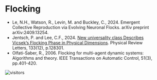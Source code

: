 # Flocking

* Le, N.H., Watson, R., Levin, M. and Buckley, C., 2024. Emergent Collective Reproduction via Evolving Neuronal Flocks. arXiv preprint arXiv:2409.13254.
* Jentsch, P. and Lee, C.F., 2024. [New universality class Describes Vicsek’s Flocking Phase in Physical Dimensions](https://journals.aps.org/prl/abstract/10.1103/PhysRevLett.133.128301). Physical Review Letters, 133(12), p.128301.
* Olfati-Saber, R., 2006. Flocking for multi-agent dynamic systems: Algorithms and theory. IEEE Transactions on Automatic Control, 51(3), pp.401-420.

![visitors](https://visitor-badge.laobi.icu/badge?page_id=Evolutionary-Intelligence.DistributedEvolutionaryComputation)
